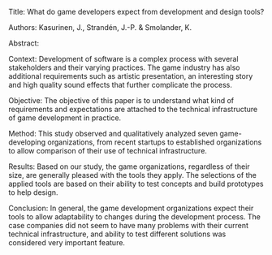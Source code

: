 Title: What do game developers expect from development and design tools?

Authors: Kasurinen, J., Strandén, J.-P. & Smolander, K.

Abstract:

Context: Development of software is a complex process with several stakeholders and their varying practices. The game industry has also additional requirements such as artistic presentation, an interesting story and high quality sound effects that further complicate the process.

Objective: The objective of this paper is to understand what kind of requirements and expectations are attached to the technical infrastructure of game development in practice.

Method: This study observed and qualitatively analyzed seven game-developing organizations, from recent startups to established organizations to allow comparison of their use of technical infrastructure.

Results: Based on our study, the game organizations, regardless of their size, are generally pleased with the tools they apply. The selections of the applied tools are based on their ability to test concepts and build prototypes to help design.

Conclusion: In general, the game development organizations expect their tools to allow adaptability to changes during the development process. The case companies did not seem to have many problems with their current technical infrastructure, and ability to test different solutions was considered very important feature.